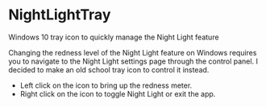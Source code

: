 # NightLightTray
Windows 10 tray icon to quickly manage the Night Light feature  


Changing the redness level of the Night Light feature on Windows requires you to navigate to the Night Light settings page through the control panel. I decided to make an old school tray icon to control it instead.  

<ul>
<li>Left click on the icon to bring up the redness meter.</li>
<li>Right click on the icon to toggle Night Light or exit the app.</li>
</ul>
